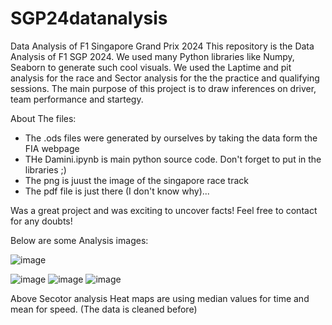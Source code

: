 # SGP24datanalysis
Data Analysis of F1 Singapore Grand Prix 2024
This repository is the Data Analysis of  F1 SGP 2024. We used many Python libraries like Numpy, Seaborn to generate such cool visuals. We used the Laptime and pit analysis for the race and Sector analysis for the the practice and qualifying sessions. The main purpose of this project is to draw inferences on driver, team performance and startegy. 

About The files:
- The .ods files were generated by ourselves by taking the data form the FIA webpage
- THe Damini.ipynb is main python source code. Don't forget to put in the libraries ;)
- The png is juust the image of the singapore race track
- The pdf file is just there (I don't know why)...

Was a great project and was exciting to uncover facts!
Feel free to contact for any doubts!

Below are some Analysis images:


![image](https://github.com/user-attachments/assets/c4193352-3620-4ab5-a04b-e4bb02b1bd50)


![image](https://github.com/user-attachments/assets/5ee8619d-4855-4f69-b166-a2707dbfe1fd)
![image](https://github.com/user-attachments/assets/0cd89c76-0688-433c-b858-cf1b4b0ac88c)
![image](https://github.com/user-attachments/assets/4c1c3243-c20e-4704-95fd-88fd0564c786)

Above Secotor analysis Heat maps are using median values for time and mean for speed. (The data is cleaned before)
